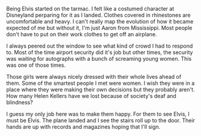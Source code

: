 Being Elvis started on the tarmac. I felt like a costumed character at Disneyland perparing for it as I landed. 
Clothes covered in rhinestones are uncomfortable and heavy. I can't really map the evolution of how it became
expected of me but without it, I'm just Aaron from Mississippi.  Most people don't have to put on their work 
clothes to get off an airplane.

I always peered out the window to see what kind of crowd I had to respond to. Most of the time airport security
did it's job but other times, the security was waiting for autographs with a bunch of screaming young women. This
was one of those times.

Those girls were always nicely dressed with their whole lives ahead of them. Some of the smartest people I met
were women. I wish they were in a place where they were making their own decisions but they probably aren't. 
How many Helen Kellers have we lost because of society's deaf and blindness?

I guess my only job here was to make them happy. For them to see Elvis, I must be Elvis. The plane landed and I
see the stairs roll up to the door. Their hands are up with records and magazines hoping that I'll sign. 
